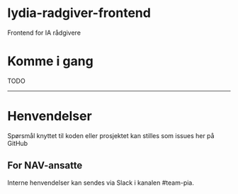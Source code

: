lydia-radgiver-frontend
================

Frontend for IA rådgivere

# Komme i gang

TODO

---

# Henvendelser

Spørsmål knyttet til koden eller prosjektet kan stilles som issues her på GitHub

## For NAV-ansatte

Interne henvendelser kan sendes via Slack i kanalen #team-pia.